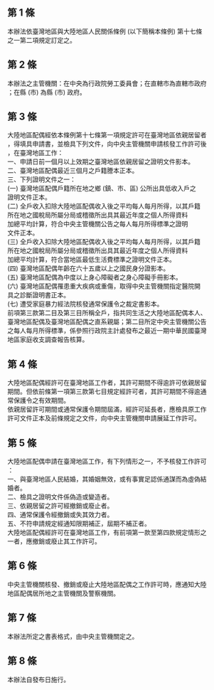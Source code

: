 第 1 條
-------
本辦法依臺灣地區與大陸地區人民關係條例 (以下簡稱本條例) 第十七條  
之一第二項規定訂定之。

第 2 條
-------
本辦法之主管機關：在中央為行政院勞工委員會；在直轄市為直轄市政府  
；在縣 (市) 為縣 (市) 政府。

第 3 條
-------
大陸地區配偶經依本條例第十七條第一項規定許可在臺灣地區依親居留者  
，得填具申請書，並檢具下列文件，向中央主管機關申請核發工作許可後  
，在臺灣地區工作：  
一、申請日前一個月以上效期之臺灣地區依親居留之證明文件影本。  
二、臺灣地區配偶最近三個月之戶籍謄本正本。  
三、下列證明文件之一：  
 (一) 臺灣地區配偶戶籍所在地之鄉 (鎮、市、區) 公所出具低收入戶之  
      證明文件正本。  
 (二) 全戶收入扣除大陸地區配偶收入後之平均每人每月所得，以其戶籍  
      所在地之國稅局所屬分局或稽徵所出具其最近年度之個人所得資料  
      加總平均計算，符合中央主管機關公告之每人每月所得標準之證明  
      文件正本。  
 (三) 全戶收入扣除大陸地區配偶收入後之平均每人每月所得，以其戶籍  
      所在地之國稅局所屬分局或稽徵所出具其最近年度之個人所得資料  
      加總平均計算，符合當地區最低生活費標準之證明文件正本。  
 (四) 臺灣地區配偶年齡在六十五歲以上之國民身分證影本。  
 (五) 臺灣地區配偶為中度以上身心障礙者之身心障礙手冊影本。  
 (六) 臺灣地區配偶罹患重大疾病或重傷，取得中央主管機關指定醫院開  
      具之診斷證明書正本。  
 (七) 遭受家庭暴力經法院核發通常保護令之裁定書影本。  
前項第三款第二目及第三目所稱全戶，指共同生活之大陸地區配偶本人、  
臺灣地區配偶及臺灣地區配偶之直系親屬；第二目所定中央主管機關公告  
之每人每月所得標準，係參照行政院主計處發布之最近一期中華民國臺灣  
地區家庭收支調查報告核算。

第 4 條
-------
大陸地區配偶經許可在臺灣地區工作者，其許可期間不得逾許可依親居留  
期間。但依前條第一項第三款第七目規定經許可者，其許可期間不得逾通  
常保護令之有效期間。  
依親居留許可期間或通常保護令期間屆滿，經許可延長者，應檢具原工作  
許可文件正本及前條規定之文件，向中央主管機關申請展延工作許可。

第 5 條
-------
大陸地區配偶申請在臺灣地區工作，有下列情形之一，不予核發工作許可  
：  
一、與臺灣地區人民結婚，其婚姻無效，或有事實足認係通謀而為虛偽結  
    婚者。  
二、檢具之證明文件係偽造或變造者。  
三、依親居留之許可經撤銷或廢止者。  
四、通常保護令經撤銷或失其效力者。  
五、不符申請規定經通知限期補正，屆期不補正者。  
大陸地區配偶經許可在臺灣地區工作，有前項第一款至第四款規定情形之  
一者，應撤銷或廢止其工作許可。

第 6 條
-------
中央主管機關核發、撤銷或廢止大陸地區配偶之工作許可時，應通知大陸  
地區配偶居所地之主管機關及警察機關。

第 7 條
-------
本辦法所定之書表格式，由中央主管機關定之。

第 8 條
-------
本辦法自發布日施行。

